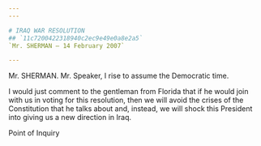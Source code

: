 ```yaml
---
---

# IRAQ WAR RESOLUTION
## `11c7200422318940c2ec9e49e0a8e2a5`
`Mr. SHERMAN — 14 February 2007`

---
```



Mr. SHERMAN. Mr. Speaker, I rise to assume the Democratic time.

I would just comment to the gentleman from Florida that if he would 
join with us in voting for this resolution, then we will avoid the 
crises of the Constitution that he talks about and, instead, we will 
shock this President into giving us a new direction in Iraq.
















Point of Inquiry
